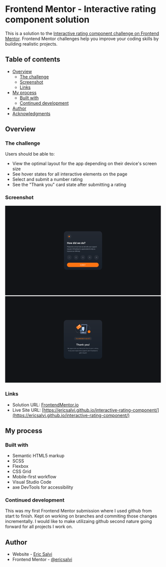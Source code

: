 # Frontend Mentor - Interactive rating component solution

This is a solution to the [Interactive rating component challenge on Frontend Mentor](https://www.frontendmentor.io/challenges/interactive-rating-component-koxpeBUmI). Frontend Mentor challenges help you improve your coding skills by building realistic projects. 

## Table of contents

- [Overview](#overview)
  - [The challenge](#the-challenge)
  - [Screenshot](#screenshot)
  - [Links](#links)
- [My process](#my-process)
  - [Built with](#built-with)
  - [Continued development](#continued-development)
- [Author](#author)
- [Acknowledgments](#acknowledgments)

## Overview

### The challenge

Users should be able to:

- View the optimal layout for the app depending on their device's screen size
- See hover states for all interactive elements on the page
- Select and submit a number rating
- See the "Thank you" card state after submitting a rating

### Screenshot

![](./design/desktop-solution.png)
![](./design/desktop-submission-solution.png)

### Links

- Solution URL: [FrontendMentor.io](https://www.frontendmentor.io/solutions/interactive-rating-component-github-integration-from-start-to-finish-ToI-qKj8u4)
- Live Site URL: [https://ericsalvi.github.io/interactive-rating-component/](https://ericsalvi.github.io/interactive-rating-component/)

## My process

### Built with

- Semantic HTML5 markup
- SCSS
- Flexbox
- CSS Grid
- Mobile-first workflow
- Visual Studio Code
- axe DevTools for accessibility

### Continued development

This was my first Frontend Mentor submission where I used github from start to finish. Kept on working on branches and commiting those changes incrementally. I would like to make utilizaing github second nature going forward for all projects I work on.

## Author

- Website - [Eric Salvi](https://github.com/ericsalvi)
- Frontend Mentor - [@ericsalvi](https://www.frontendmentor.io/profile/ericsalvi)